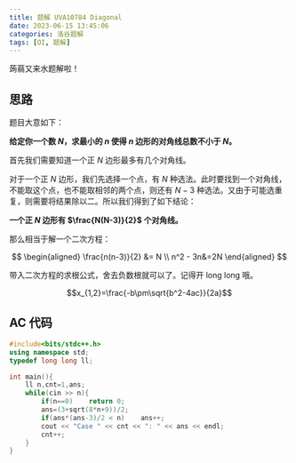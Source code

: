 ```yaml
---
title: 题解 UVA10784 Diagonal
date: 2023-06-15 13:45:06
categories: 洛谷题解
tags: [OI, 题解]
---
```

蒟蒻又来水题解啦！

## 思路

题目大意如下：

**给定你一个数 $N$，求最小的 $n$ 使得 $n$ 边形的对角线总数不小于 $N$。**

首先我们需要知道一个正 $N$ 边形最多有几个对角线。

对于一个正 $N$ 边形，我们先选择一个点，有 $N$ 种选法。此时要找到一个对角线，不能取这个点，也不能取相邻的两个点，则还有 $N-3$ 种选法。又由于可能选重复，则需要将结果除以二。所以我们得到了如下结论：

**一个正 $N$ 边形有 $\frac{N(N-3)}{2}$ 个对角线。**

那么相当于解一个二次方程：

$$
\begin{aligned}
\frac{n(n-3)}{2} &= N \\
n^2 - 3n&=2N
\end{aligned}
$$

带入二次方程的求根公式，舍去负数根就可以了。记得开 long long 哦。

$$x_{1,2}=\frac{-b\pm\sqrt{b^2-4ac}}{2a}$$

## AC 代码

```cpp
#include<bits/stdc++.h>
using namespace std;
typedef long long ll;

int main(){
    ll n,cnt=1,ans;
    while(cin >> n){
        if(n==0)    return 0;
        ans=(3+sqrt(8*n+9))/2;
        if(ans*(ans-3)/2 < n)    ans++;
        cout << "Case " << cnt << ": " << ans << endl;
        cnt++;
    }
}
```